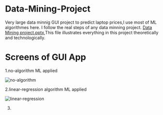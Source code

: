 # Data-Mining-Project
Very large data minnig GUI project to predict laptop prices,I use most of ML algorithmes here.
I follow the real steps of any data minning project.
[Data Mining project.pptx](https://github.com/mohamedezzeldeenhassanmohamed/Data-Mining-Project/files/11990413/Data.Mining.project.1.1.pptx),This file illustrates everything in this project theoretically and technologically.
# Screens of GUI App
1.no-algorithm ML applied

![no-algorithm](https://github.com/mohamedezzeldeenhassanmohamed/Data-Mining-Project/assets/94178842/865df75a-fa0e-44f4-a66b-48c4c43b7c6d)

2.linear-regression algorithm ML applied

![linear-regression](https://github.com/mohamedezzeldeenhassanmohamed/Data-Mining-Project/assets/94178842/64a416da-c8d7-4a69-b38a-8cdc4e623230)

3.
